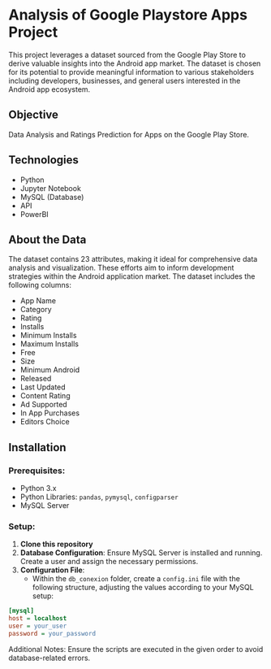 # Analysis of Google Playstore Apps Project

This project leverages a dataset sourced from the Google Play Store to derive valuable insights into the Android app market. The dataset is chosen for its potential to provide meaningful information to various stakeholders including developers, businesses, and general users interested in the Android app ecosystem.

## Objective

Data Analysis and Ratings Prediction for Apps on the Google Play Store.

## Technologies

- Python
- Jupyter Notebook
- MySQL (Database)
- API
- PowerBI

## About the Data

The dataset contains 23 attributes, making it ideal for comprehensive data analysis and visualization. These efforts aim to inform development strategies within the Android application market. The dataset includes the following columns:

- App Name
- Category
- Rating
- Installs
- Minimum Installs
- Maximum Installs
- Free
- Size
- Minimum Android
- Released
- Last Updated
- Content Rating
- Ad Supported
- In App Purchases
- Editors Choice

## Installation

### Prerequisites:

- Python 3.x
- Python Libraries: `pandas`, `pymysql`, `configparser`
- MySQL Server

### Setup:

1. **Clone this repository**
2. **Database Configuration**: Ensure MySQL Server is installed and running. Create a user and assign the necessary permissions.
3. **Configuration File**:
   - Within the `db_conexion` folder, create a `config.ini` file with the following structure, adjusting the values according to your MySQL setup:

```ini
[mysql]
host = localhost
user = your_user
password = your_password
```

Additional Notes:
Ensure the scripts are executed in the given order to avoid database-related errors.
